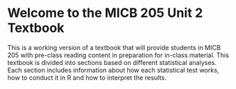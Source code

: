# Welcome to the MICB 205 Unit 2 Textbook

This is a working version of a textbook that will provide students in MICB 205 with pre-class reading content in preparation for in-class material. This textbook is divided into sections based on different statistical analyses. Each section includes information about how each statistical test works, how to conduct it in R and how to interpret the results. 


```{tableofcontents}
```
